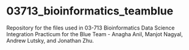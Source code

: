 # 03713_bioinformatics_teamblue
Repository for the files used in 03-713 Bioinformatics Data Science Integration Practicum for the Blue Team - Anagha Anil, Manjot Nagyal, Andrew Lutsky, and Jonathan Zhu.

